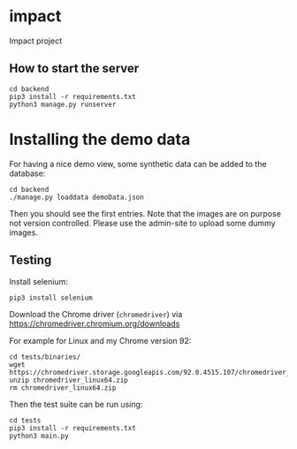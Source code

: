 # impact
Impact project

## How to start the server
```
cd backend
pip3 install -r requirements.txt
python3 manage.py runserver
```

# Installing the demo data

For having a nice demo view, some synthetic data can be added to the database:
```
cd backend
./manage.py loaddata demoData.json
```
Then you should see the first entries. Note that the images are on purpose not
version controlled. Please use the admin-site to upload some dummy images.

## Testing
Install selenium:
```
pip3 install selenium
```

Download the Chrome driver (`chromedriver`) via https://chromedriver.chromium.org/downloads

For example for Linux and my Chrome version 92:
```
cd tests/binaries/
wget https://chromedriver.storage.googleapis.com/92.0.4515.107/chromedriver_linux64.zip
unzip chromedriver_linux64.zip
rm chromedriver_linux64.zip
```

Then the test suite can be run using:
```
cd tests
pip3 install -r requirements.txt
python3 main.py
```
